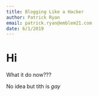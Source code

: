 ```yaml
---
title: Blogging Like a Hacker
author: Patrick Ryan
email: patrick.ryan@emblem21.com
date: 6/1/2019
---
```

# Hi

What it do now???

No idea but tith is *gay*